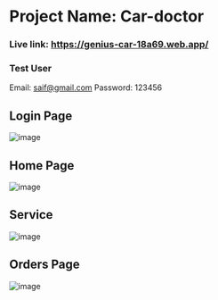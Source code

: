 # Project Name: Car-doctor
### Live link: https://genius-car-18a69.web.app/

### Test User
Email: saif@gmail.com
Password: 123456

## Login Page
![image](https://user-images.githubusercontent.com/85455377/227471053-388bf218-2155-4d91-ae69-656b947468b9.png)

## Home Page
![image](https://user-images.githubusercontent.com/85455377/227471180-2dce9d46-4773-4951-98d6-9432ce2da5ed.png)

## Service
![image](https://user-images.githubusercontent.com/85455377/227471624-3a856edc-3875-4530-a429-3817107bf341.png)

## Orders Page
![image](https://user-images.githubusercontent.com/85455377/227471784-8354f3c9-6831-44d3-b5f4-328def3428f7.png)
